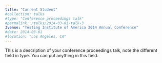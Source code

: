 ```yaml
---
title: "Current Student"
#collection: talks
#type: "Conference proceedings talk"
#permalink: /talks/2014-03-01-talk-3
3venue: "Testing Institute of America 2014 Annual Conference"
#date: 2014-03-01
#location: "Los Angeles, CA"
---
```


This is a description of your conference proceedings talk, note the different field in type. You can put anything in this field.
